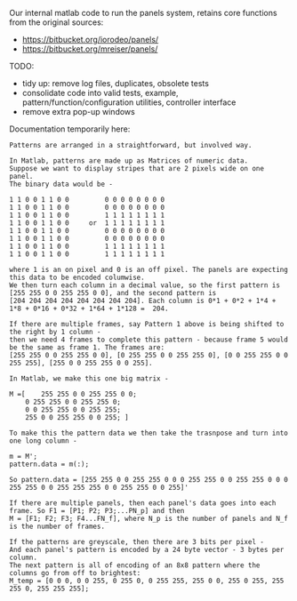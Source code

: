 Our internal matlab code to run the panels system, retains core functions from the original sources:
- https://bitbucket.org/iorodeo/panels/
- https://bitbucket.org/mreiser/panels/

TODO:
- tidy up: remove log files, duplicates, obsolete tests
- consolidate code into valid tests, example, pattern/function/configuration utilities, controller interface
- remove extra pop-up windows

Documentation temporarily here:
```
Patterns are arranged in a straightforward, but involved way.

In Matlab, patterns are made up as Matrices of numeric data. 
Suppose we want to display stripes that are 2 pixels wide on one panel.
The binary data would be - 

1 1 0 0 1 1 0 0			0 0 0 0 0 0 0 0 
1 1 0 0 1 1 0 0			0 0 0 0 0 0 0 0 
1 1 0 0 1 1 0 0			1 1 1 1 1 1 1 1
1 1 0 0 1 1 0 0		or 	1 1 1 1 1 1 1 1	
1 1 0 0 1 1 0 0			0 0 0 0 0 0 0 0
1 1 0 0 1 1 0 0			0 0 0 0 0 0 0 0
1 1 0 0 1 1 0 0			1 1 1 1 1 1 1 1	
1 1 0 0 1 1 0 0			1 1 1 1 1 1 1 1

where 1 is an on pixel and 0 is an off pixel. The panels are expecting this data to be encoded columwise. 
We then turn each column in a decimal value, so the first pattern is [255 255 0 0 255 255 0 0], and the second pattern is
[204 204 204 204 204 204 204 204]. Each column is 0*1 + 0*2 + 1*4 + 1*8 + 0*16 + 0*32 + 1*64 + 1*128 =  204.

If there are multiple frames, say Pattern 1 above is being shifted to the right by 1 column - 
then we need 4 frames to complete this pattern - because frame 5 would be the same as frame 1. The frames are:
[255 255 0 0 255 255 0 0], [0 255 255 0 0 255 255 0], [0 0 255 255 0 0 255 255], [255 0 0 255 255 0 0 255].

In Matlab, we make this one big matrix - 

M =[	255 255 0 0 255 255 0 0;
	0 255 255 0 0 255 255 0;
	0 0 255 255 0 0 255 255;
	255 0 0 255 255 0 0 255; ]

To make this the pattern data we then take the trasnpose and turn into one long column - 

m = M';
pattern.data = m(:);

So pattern.data = [255 255 0 0 255 255 0 0 0 255 255 0 0 255 255 0 0 0 255 255 0 0 255 255 255 0 0 255 255 0 0 255]'

If there are multiple panels, then each panel's data goes into each frame. So F1 = [P1; P2; P3;...PN_p] and then 
M = [F1; F2; F3; F4...FN_f], where N_p is the number of panels and N_f is the number of frames.

If the patterns are greyscale, then there are 3 bits per pixel - 
And each panel's pattern is encoded by a 24 byte vector - 3 bytes per column.
The next pattern is all of encoding of an 8x8 pattern where the columns go from off to brightest:
M_temp = [0 0 0, 0 0 255, 0 255 0, 0 255 255, 255 0 0, 255 0 255, 255 255 0, 255 255 255];
